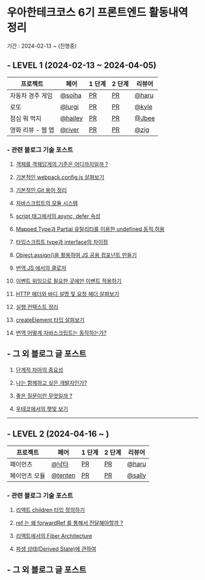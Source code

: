 # 우아한테크코스 6기 프론트엔드 활동내역 정리

기간 : 2024-02-13 ~ (진행중)

## - LEVEL 1 (2024-02-13 ~ 2024-04-05)

| 프로젝트          | 페어                                   | 1 단계                                                                | 2 단계                                                                               | 리뷰어                                   |
| ----------------- | -------------------------------------- | --------------------------------------------------------------------- | ------------------------------------------------------------------------------------ | ---------------------------------------- |
| 자동차 경주 게임  | [@soiha](https://github.com/soi-ha)    | [PR](https://github.com/woowacourse/javascript-racingcar/pull/271)    | [PR](https://github.com/woowacourse/javascript-racingcar/pull/294#event-11849507879) | [@haru](https://github.com/365kim)       |
| 로또              | [@lurgi](https://github.com/lurgi)     | [PR](https://github.com/woowacourse/javascript-lotto/pull/263)        | [PR](https://github.com/woowacourse/javascript-lotto/pull/296)                       | [@kyle](https://github.com/GwangYeol-Im) |
| 점심 뭐 먹지      | [@hailey](https://github.com/healim01) | [PR](https://github.com/woowacourse/javascript-lunch/pull/104)        | [PR](https://github.com/woowacourse/javascript-lunch/pull/145)                       | [@Jbee](https://github.com/uk960214)     |
| 영화 리뷰 - 웹 앱 | [@river](https://github.com/0jenn0)    | [PR](https://github.com/woowacourse/javascript-movie-review/pull/101) | [PR](https://github.com/woowacourse/javascript-movie-review/pull/140)                | [@zig](https://github.com/zigsong)       |

### - 관련 블로그 기술 포스트

1. [객체를 객체답게의 기준은 어디까지일까 ? ](https://brgndy.me/posts/%EA%B0%9D%EC%B2%B4%EB%A5%BC-%EA%B0%9D%EC%B2%B4%EB%8B%B5%EA%B2%8C%EC%9D%98-%EA%B8%B0%EC%A4%80)

2. [기본적인 webpack.config.js 살펴보기](https://brgndy.me/posts/%EA%B8%B0%EB%B3%B8%EC%A0%81%EC%9D%B8-webpack.config.js-%EC%82%B4%ED%8E%B4%EB%B3%B4%EA%B8%B0)

3. [기본적인 Git 용어 정리](https://brgndy.me/posts/%EA%B8%B0%EB%B3%B8%EC%A0%81%EC%9D%B8-Git-%EC%9A%A9%EC%96%B4-%EC%A0%95%EB%A6%AC)

4. [자바스크립트의 모듈 시스템](https://brgndy.me/posts/%EC%9E%90%EB%B0%94%EC%8A%A4%ED%81%AC%EB%A6%BD%ED%8A%B8%EC%9D%98-%EB%AA%A8%EB%93%88-%EC%8B%9C%EC%8A%A4%ED%85%9C)

5. [script 태그에서의 async, defer 속성](https://brgndy.me/posts/script-%ED%83%9C%EA%B7%B8%EC%97%90%EC%84%9C%EC%9D%98-async,-defer-%EC%86%8D%EC%84%B1)

6. [Mapped Type과 Partial 유틸리티를 이용한 undefined 동적 허용](https://brgndy.me/posts/Mapped-Type%EA%B3%BC-Partial-%EC%9C%A0%ED%8B%B8%EB%A6%AC%ED%8B%B0%EB%A5%BC-%EC%9D%B4%EC%9A%A9%ED%95%9C-undefined-%EA%B0%92-%EB%8F%99%EC%A0%81-%ED%97%88%EC%9A%A9)

7. [타입스크립트 type과 interface의 차이점](https://brgndy.me/posts/%ED%83%80%EC%9E%85%EC%8A%A4%ED%81%AC%EB%A6%BD%ED%8A%B8-type%EA%B3%BC-interface%EC%9D%98-%EC%B0%A8%EC%9D%B4%EC%A0%90)

8. [Object.assign()을 활용하여 JS 공용 컴포넌트 만들기](<https://brgndy.me/posts/Object.assign()%EC%9D%84-%ED%99%9C%EC%9A%A9%ED%95%98%EC%97%AC-JS-%EA%B3%B5%EC%9A%A9-%EC%BB%B4%ED%8F%AC%EB%84%8C%ED%8A%B8-%EB%A7%8C%EB%93%A4%EA%B8%B0>)

9. [번역 JS 에서의 클로저](https://brgndy.me/posts/[%EB%B2%88%EC%97%AD]-JS-%EC%97%90%EC%84%9C%EC%9D%98-%ED%81%B4%EB%A1%9C%EC%A0%80-)

10. [이벤트 위임으로 필요한 곳에만 이벤트 적용하기](https://brgndy.me/posts/%E1%84%8B%E1%85%B5%E1%84%87%E1%85%A6%E1%86%AB%E1%84%90%E1%85%B3-%E1%84%8B%E1%85%B1%E1%84%8B%E1%85%B5%E1%86%B7%E1%84%8B%E1%85%B3%E1%84%85%E1%85%A9-%E1%84%91%E1%85%B5%E1%86%AF%E1%84%8B%E1%85%AD%E1%84%92%E1%85%A1%E1%86%AB-%E1%84%80%E1%85%A9%E1%86%BA%E1%84%8B%E1%85%A6%E1%84%86%E1%85%A1%E1%86%AB-%E1%84%8B%E1%85%B5%E1%84%87%E1%85%A6%E1%86%AB%E1%84%90%E1%85%B3-%E1%84%8C%E1%85%A5%E1%86%A8%E1%84%8B%E1%85%AD%E1%86%BC%ED%95%98%EA%B8%B0)

11. [HTTP 헤더와 바디 설명 및 요청 헤더 살펴보기](https://brgndy.me/posts/HTTP-%ED%97%A4%EB%8D%94%EC%99%80-%EB%B0%94%EB%94%94-%EC%84%A4%EB%AA%85-%EB%B0%8F-%EC%9A%94%EC%B2%AD-%ED%97%A4%EB%8D%94-%EC%82%B4%ED%8E%B4%EB%B3%B4%EA%B8%B0)

12. [실행 컨텍스트 정리](https://brgndy.me/posts/%EC%8B%A4%ED%96%89-%EC%BB%A8%ED%85%8D%EC%8A%A4%ED%8A%B8-%EC%A0%95%EB%A6%AC)

13. [createElement 타입 살펴보기](https://brgndy.me/posts/createElement%EC%9D%98-%ED%83%80%EC%9E%85-%EC%82%B4%ED%8E%B4%EB%B3%B4%EA%B8%B0)

14. [번역 어떻게 자바스크립트는 동작하는가?](https://brgndy.me/posts/[%EB%B2%88%EC%97%AD]-%EC%96%B4%EB%96%BB%EA%B2%8C-%EC%9E%90%EB%B0%94%EC%8A%A4%ED%81%AC%EB%A6%BD%ED%8A%B8%EB%8A%94-%EB%8F%99%EC%9E%91%ED%95%98%EB%8A%94%EA%B0%80-)

## - 그 외 블로그 글 포스트

1. [단계적 자아의 중요성](https://brgndy.me/posts/%EB%8B%A8%EA%B3%84%EC%A0%81-%EC%9E%90%EC%95%84%EC%9D%98-%EC%A4%91%EC%9A%94%EC%84%B1)

2. [나는 함께하고 싶은 개발자인가?](https://brgndy.me/posts/%EB%82%98%EB%8A%94-%ED%95%A8%EA%BB%98-%ED%95%98%EA%B3%A0-%EC%8B%B6%EC%9D%80-%EA%B0%9C%EB%B0%9C%EC%9E%90%EC%9D%B8%EA%B0%80--)

3. [좋은 질문이란 무엇일까 ?](https://brgndy.me/posts/%EC%A2%8B%EC%9D%80-%EC%A7%88%EB%AC%B8%EC%9D%B4%EB%9E%80-%EB%AC%B4%EC%97%87%EC%9D%BC%EA%B9%8C---)

4. [우테코에서의 햇빛 보기](https://brgndy.me/posts/%EC%9A%B0%ED%85%8C%EC%BD%94%EC%97%90%EC%84%9C%EC%9D%98-%ED%96%87%EB%B9%9B%EB%B3%B4%EA%B8%B0)

---

## - LEVEL 2 (2024-04-16 ~ )

| 프로젝트      | 페어                                    | 1 단계                                                       | 2 단계                                                       | 리뷰어                                |
| ------------- | --------------------------------------- | ------------------------------------------------------------ | ------------------------------------------------------------ | ------------------------------------- |
| 페이먼츠      | [@낙타](https://github.com/Largopie)    | [PR](https://github.com/woowacourse/react-payments/pull/343) | [PR](https://github.com/woowacourse/react-payments/pull/371) | [@haru](https://github.com/365kim)    |
| 페이먼츠 모듈 | [@tenten](https://github.com/chlwlstlf) | [PR](https://github.com/woowacourse/react-modules/pull/4)    | [PR]()                                                       | [@sally](https://github.com/liswktjs) |

### - 관련 블로그 기술 포스트

1. [리액트 children 타입 정의하기](https://brgndy.me/posts/%EB%A6%AC%EC%95%A1%ED%8A%B8-children-%ED%83%80%EC%9E%85-%EC%A0%95%EC%9D%98%ED%95%98%EA%B8%B0)

2. [ref 는 왜 forwardRef 를 통해서 전달해야할까 ?](https://brgndy.me/posts/ref-%EB%8A%94-%EC%99%9C-forwardRef-%EB%A5%BC-%ED%86%B5%ED%95%B4%EC%84%9C-%EC%A0%84%EB%8B%AC%ED%95%B4%EC%95%BC%ED%95%A0%EA%B9%8C--)

3. [리액트에서의 Fiber Architecture](https://brgndy.me/posts/%EB%A6%AC%EC%95%A1%ED%8A%B8%EC%97%90%EC%84%9C%EC%9D%98-Fiber-Architecture)

4. [파생 상태(Derived State)에 관하여](<https://brgndy.me/posts/%ED%8C%8C%EC%83%9D-%EC%83%81%ED%83%9C(Derived-State)%EC%97%90-%EA%B4%80%ED%95%98%EC%97%AC>)

## - 그 외 블로그 글 포스트

